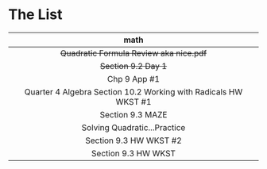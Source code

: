 [1]:https://uaschools.instructure.com/courses/4142/assignments/39567
# The List
|math|
|:-:|
|~~Quadratic Formula Review aka nice.pdf~~|
|~~Section 9.2 Day 1~~|
|Chp 9 App #1|
|Quarter 4 Algebra Section 10.2 Working with Radicals HW WKST #1|
|Section 9.3 MAZE|
|Solving Quadratic...Practice|
|Section 9.3 HW WKST #2|
|Section 9.3 HW WKST|